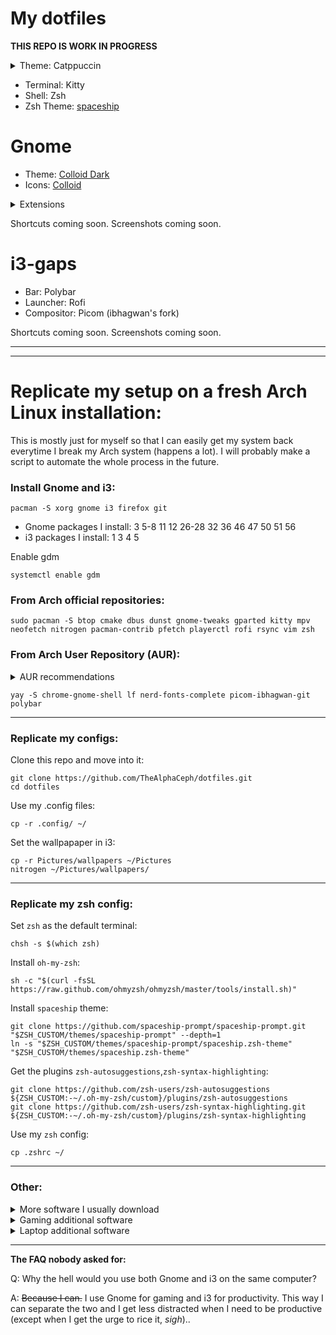 # My dotfiles

**THIS REPO IS WORK IN PROGRESS**
<details>
  <summary>Theme: Catppuccin</summary>
  
  - [Firefox/Librewolf](https://addons.mozilla.org/en-US/firefox/addon/catppuccin-dark-sky/)
  - [Sublime Text](https://github.com/catppuccin/sublime-text)
  - [Kitty](https://github.com/catppuccin/kitty)
  - [Dark Reader](https://github.com/catppuccin/dark-reader)
  - [btop](https://github.com/catppuccin/btop)
  - [rofi](https://github.com/catppuccin/rofi)
</details>

- Terminal: Kitty
- Shell: Zsh
- Zsh Theme: [spaceship](https://github.com/spaceship-prompt/spaceship-prompt)

# Gnome

- Theme: [Colloid Dark](https://github.com/vinceliuice/Colloid-gtk-theme)
- Icons: [Colloid](https://github.com/vinceliuice/Colloid-icon-theme)
<details>
  <summary>Extensions</summary>
  
- [Application Volume Mixer](https://extensions.gnome.org/extension/3499/application-volume-mixer/)
- [Archlinux updates indicator](https://extensions.gnome.org/extension/1010/archlinux-updates-indicator/)
- [Blur my Shell](https://extensions.gnome.org/extension/3193/blur-my-shell/)
- [Compiz window effect](https://extensions.gnome.org/extension/3210/compiz-windows-effect/)
- [Dash to panel](https://extensions.gnome.org/extension/1160/dash-to-panel/)
- [GSConnect](https://extensions.gnome.org/extension/1319/gsconnect/)
- [Gnome 4x UI Improvements](https://extensions.gnome.org/extension/4158/gnome-40-ui-improvements/)
- [Media Control](https://extensions.gnome.org/extension/4470/media-controls/) (Not yet on Gnome 42. Use [spotify-tray](https://extensions.gnome.org/extension/4472/spotify-tray/) instead)
- [Workspaces Bar](https://extensions.gnome.org/extension/3851/workspaces-bar/)
- [Tiling assistant](https://extensions.gnome.org/extension/3733/tiling-assistant/) (Not yet on Gnome 42)
- [Transparent window moving](https://extensions.gnome.org/extension/1446/transparent-window-moving/)
- [Tray Icons: Reloaded](https://extensions.gnome.org/extension/2890/tray-icons-reloaded/)
- [User Themes](https://extensions.gnome.org/extension/19/user-themes/)
- [Vertical Overview](https://extensions.gnome.org/extension/4144/vertical-overview/) (Not yet on Gnome 42)
</details>

Shortcuts coming soon.
Screenshots coming soon.

# i3-gaps
- Bar: Polybar
- Launcher: Rofi
- Compositor: Picom (ibhagwan's fork)

Shortcuts coming soon.
Screenshots coming soon.
***
***
# Replicate my setup on a fresh Arch Linux installation: 
This is mostly just for myself so that I can easily get my system back everytime I break my Arch system (happens a lot).
I will probably make a script to automate the whole process in the future.
### Install Gnome and i3:
```
pacman -S xorg gnome i3 firefox git
```
- Gnome packages I install: 3 5-8 11 12 26-28 32 36 46 47 50 51 56
- i3 packages I install: 1 3 4 5

Enable gdm
```
systemctl enable gdm
```
  
### From Arch official repositories:
```
sudo pacman -S btop cmake dbus dunst gnome-tweaks gparted kitty mpv neofetch nitrogen pacman-contrib pfetch playerctl rofi rsync vim zsh
```
  
### From Arch User Repository (AUR):
<details>
  <summary>AUR recommendations</summary>
    
   It is recommended to edit `/etc/makepkg.conf` following [this guide](https://gist.github.com/beci/c737c89685a667053fe02f986d59ca44) for faster compiling time, or you can just use my file (I also edited `PKGEXT='.pkg.tar'`):
  ```
  sudo cp ~/dotfiles/etc/makepkg.conf /etc
  ```
  Install `yay`:
  ```
  sudo pacman -S --needed git base-devel && git clone https://aur.archlinux.org/yay.git && cd yay && makepkg -si
  ```
</details>
  
  ```
  yay -S chrome-gnome-shell lf nerd-fonts-complete picom-ibhagwan-git polybar 
  ```

***
### Replicate my configs:
Clone this repo and move into it:
```
git clone https://github.com/TheAlphaCeph/dotfiles.git
cd dotfiles
```
Use my .config files:
```
cp -r .config/ ~/
```
Set the wallpapaper in i3:
```
cp -r Pictures/wallpapers ~/Pictures
nitrogen ~/Pictures/wallpapers/
```
***
### Replicate my zsh config:
Set `zsh` as the default terminal:
```
chsh -s $(which zsh)
```
Install `oh-my-zsh`:
```
sh -c "$(curl -fsSL https://raw.github.com/ohmyzsh/ohmyzsh/master/tools/install.sh)"
```
Install `spaceship` theme:
```
git clone https://github.com/spaceship-prompt/spaceship-prompt.git "$ZSH_CUSTOM/themes/spaceship-prompt" --depth=1
ln -s "$ZSH_CUSTOM/themes/spaceship-prompt/spaceship.zsh-theme" "$ZSH_CUSTOM/themes/spaceship.zsh-theme"
```
Get the plugins `zsh-autosuggestions`,`zsh-syntax-highlighting`:
```
git clone https://github.com/zsh-users/zsh-autosuggestions ${ZSH_CUSTOM:-~/.oh-my-zsh/custom}/plugins/zsh-autosuggestions
git clone https://github.com/zsh-users/zsh-syntax-highlighting.git ${ZSH_CUSTOM:-~/.oh-my-zsh/custom}/plugins/zsh-syntax-highlighting
```
Use my `zsh` config:
```
cp .zshrc ~/
```
***
### Other:
<details>
  <summary>More software I usually download</summary>
  
  ```
  sudo pacman -S bitwarden discord flameshot libreoffice-fresh qbittorrent vlc
  ```
  ```
  yay -S freetube-bin librewolf-bin onlyoffice-bin signal-desktop-beta-bin spotify sublime-text-4 teams timeshift
  ```
</details>

<details>
  <summary>Gaming additional software</summary>
  
  ```
  sudo pacman -S gamemode lutris steam
  ```
  ```
  yay -S corectrl goverlay-bin lib32-mangohud mangohud rpcs3-git yuzu-early-access
  ```
</details>

<details>
  <summary>Laptop additional software</summary>
  
  Battery:
  ```
  sudo pacman -S tlp
  ```
  ```
  systemctl enable tlp.service
  systemctl mask systemd-rfkill.service
  systemctl mask systemd-rfkill.socket
  sudo tlp start
  ```
  Brightess:
  ```
  sudo pacman -S brightnessctl
  ```
</details>

***
**The FAQ nobody asked for:**

Q: Why the hell would you use both Gnome and i3 on the same computer?

A: ~~Because I can.~~ I use Gnome for gaming and i3 for productivity. This way I can separate the two and I get less distracted when I need to be productive (except when I get the urge to rice it, *sigh*)..
